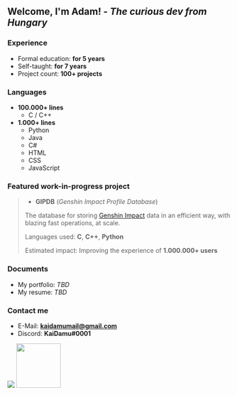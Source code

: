 ## Welcome, I'm Adam! - *The curious dev from Hungary*

### Experience
- Formal education: **for 5 years**
- Self-taught: **for 7 years**
- Project count: **100+ projects**

### Languages
- **100.000+ lines**
  - C / C++
- **1.000+ lines**
  - Python
  - Java
  - C#
  - HTML
  - CSS
  - JavaScript

### Featured work-in-progress project
> - **GIPDB** (*Genshin Impact Profile Database*)
>
> The database for storing [Genshin Impact](https://genshin.hoyoverse.com/en) data in an efficient way, with blazing fast operations, at scale.
>
> Languages used: **C**, **C++**, **Python**
>
> Estimated impact: Improving the experience of **1.000.000+ users**

### Documents
- My portfolio: *TBD*
- My resume: *TBD*

### Contact me
- E-Mail: **kaidamumail@gmail.com**
- Discord: **KaiDamu#0001**

<img src="https://komarev.com/ghpvc/?username=kaidamu&label=Profile%20views&color=0e75b6&style=flat">

<img src="https://media.tenor.com/_G85yMqj3zQAAAAi/rolling-cat-cat-rolling.gif" width="100">

